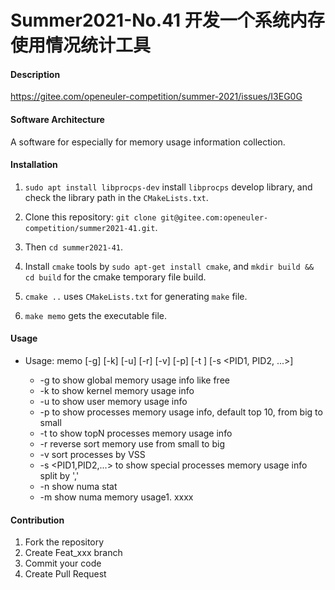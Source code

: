 # Summer2021-No.41 开发一个系统内存使用情况统计工具

#### Description
https://gitee.com/openeuler-competition/summer-2021/issues/I3EG0G

#### Software Architecture
A software for especially for memory usage information collection.

#### Installation
1. `sudo apt install libprocps-dev` install `libprocps` develop library, and check the library path in the `CMakeLists.txt`.

2. Clone this repository: `git clone git@gitee.com:openeuler-competition/summer2021-41.git`.

3. Then `cd summer2021-41`.

4. Install `cmake` tools by `sudo apt-get install cmake`, and `mkdir build && cd build` for the cmake temporary file build.

5. `cmake ..` uses `CMakeLists.txt` for generating `make` file.

6. `make memo` gets the executable file.

#### Usage

+ Usage: memo [-g] [-k] [-u] [-r] [-v] [-p] [-t <topN>] [-s <PID1, PID2, ...>] 
   + -g to show global memory usage info like free
   + -k to show kernel memory usage info 
   + -u to show user memory usage info
   + -p to show processes memory usage info, default top 10, from big to small
   + -t <topN> to show topN processes memory usage info
   + -r reverse sort memory use from small to big
   + -v sort processes by VSS
   + -s <PID1,PID2,...> to show special processes memory usage info split by ','
   + -n show numa stat
   + -m show numa memory usage1.  xxxx

#### Contribution

1.  Fork the repository
2.  Create Feat_xxx branch
3.  Commit your code
4.  Create Pull Request

